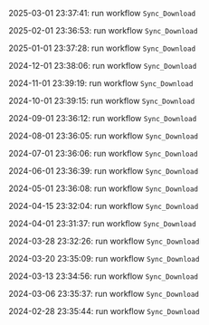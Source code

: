 2025-03-01 23:37:41: run workflow `Sync_Download` 

2025-02-01 23:36:53: run workflow `Sync_Download` 

2025-01-01 23:37:28: run workflow `Sync_Download` 

2024-12-01 23:38:06: run workflow `Sync_Download` 

2024-11-01 23:39:19: run workflow `Sync_Download` 

2024-10-01 23:39:15: run workflow `Sync_Download` 

2024-09-01 23:36:12: run workflow `Sync_Download` 

2024-08-01 23:36:05: run workflow `Sync_Download` 

2024-07-01 23:36:06: run workflow `Sync_Download` 

2024-06-01 23:36:39: run workflow `Sync_Download` 

2024-05-01 23:36:08: run workflow `Sync_Download` 

2024-04-15 23:32:04: run workflow `Sync_Download` 

2024-04-01 23:31:37: run workflow `Sync_Download` 

2024-03-28 23:32:26: run workflow `Sync_Download` 

2024-03-20 23:35:09: run workflow `Sync_Download` 

2024-03-13 23:34:56: run workflow `Sync_Download` 

2024-03-06 23:35:37: run workflow `Sync_Download` 

2024-02-28 23:35:44: run workflow `Sync_Download` 


